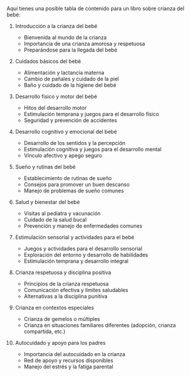 Aquí tienes una posible tabla de contenido para un libro sobre crianza del bebé:

1. Introducción a la crianza del bebé
   - Bienvenida al mundo de la crianza
   - Importancia de una crianza amorosa y respetuosa
   - Preparándose para la llegada del bebé

2. Cuidados básicos del bebé
   - Alimentación y lactancia materna
   - Cambio de pañales y cuidado de la piel
   - Baño y cuidado de la higiene del bebé

3. Desarrollo físico y motor del bebé
   - Hitos del desarrollo motor
   - Estimulación temprana y juegos para el desarrollo físico
   - Seguridad y prevención de accidentes

4. Desarrollo cognitivo y emocional del bebé
   - Desarrollo de los sentidos y la percepción
   - Estimulación cognitiva y juegos para el desarrollo mental
   - Vínculo afectivo y apego seguro

5. Sueño y rutinas del bebé
   - Establecimiento de rutinas de sueño
   - Consejos para promover un buen descanso
   - Manejo de problemas de sueño comunes

6. Salud y bienestar del bebé
   - Visitas al pediatra y vacunación
   - Cuidado de la salud bucal
   - Prevención y manejo de enfermedades comunes

7. Estimulación sensorial y actividades para el bebé
   - Juegos y actividades para el desarrollo sensorial
   - Exploración del entorno y desarrollo de habilidades
   - Estimulación temprana y desarrollo integral

8. Crianza respetuosa y disciplina positiva
   - Principios de la crianza respetuosa
   - Comunicación efectiva y límites saludables
   - Alternativas a la disciplina punitiva

9. Crianza en contextos especiales
   - Crianza de gemelos o múltiples
   - Crianza en situaciones familiares diferentes (adopción, crianza compartida, etc.)

10. Autocuidado y apoyo para los padres
    - Importancia del autocuidado en la crianza
    - Red de apoyo y recursos disponibles
    - Manejo del estrés y la fatiga parental